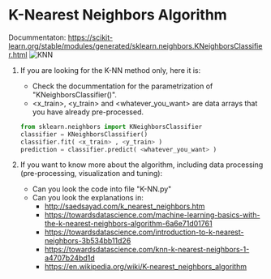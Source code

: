 # K-Nearest Neighbors Algorithm

Docummentaton: https://scikit-learn.org/stable/modules/generated/sklearn.neighbors.KNeighborsClassifier.html
![KNN](https://github.com/GabrielMotaBLima/Basic_AI_Templates/blob/master/Machine%20Learning/Supervised%20Learning/Classification/K-Nearest%20Neighbors/KNN.png?raw=true)



1. If you are looking for the K-NN method only, here it is:
    - Check the docummentation for the parametrization of "KNeighborsClassifier()".
    - <x_train>, <y_train> and <whatever_you_want> are data arrays that you have already pre-processed.
    ```py
    from sklearn.neighbors import KNeighborsClassifier
    classifier = KNeighborsClassifier() 
    classifier.fit( <x_train> , <y_train> )
    prediction = classifier.predict( <whatever_you_want> )
    ```



2. If you want to know more about the algorithm, including data processing (pre-processing, visualization and tuning):
    - Can you look the code into file "K-NN.py"
    - Can you look the explanations in:
      - http://saedsayad.com/k_nearest_neighbors.htm
      - https://towardsdatascience.com/machine-learning-basics-with-the-k-nearest-neighbors-algorithm-6a6e71d01761
      - https://towardsdatascience.com/introduction-to-k-nearest-neighbors-3b534bb11d26
      - https://towardsdatascience.com/knn-k-nearest-neighbors-1-a4707b24bd1d
      - https://en.wikipedia.org/wiki/K-nearest_neighbors_algorithm

